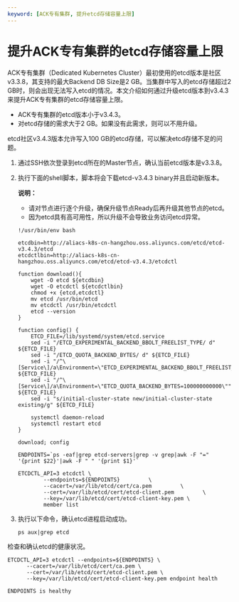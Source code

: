 ```yaml
---
keyword: [ACK专有集群, 提升etcd存储容量上限]
---
```


# 提升ACK专有集群的etcd存储容量上限

ACK专有集群（Dedicated Kubernetes Cluster）最初使用的etcd版本是社区v3.3.8，其支持的最大Backend DB Size是2 GB。当集群中写入的etcd存储超过2 GB时，则会出现无法写入etcd的情况。本文介绍如何通过升级etcd版本到v3.4.3来提升ACK专有集群的etcd存储容量上限。

-   ACK专有集群的etcd版本小于v3.4.3。
-   对etcd存储的需求大于2 GB。如果没有此需求，则可以不用升级。

etcd社区v3.4.3版本允许写入100 GB的etcd存储，可以解决etcd存储不足的问题。

1.  通过SSH依次登录到etcd所在的Master节点，确认当前etcd版本是v3.3.8。

2.  执行下面的shell脚本，脚本将会下载etcd-v3.4.3 binary并且启动新版本。

    **说明：**

    -   请对节点进行逐个升级，确保升级节点Ready后再升级其他节点的etcd。
    -   因为etcd具有高可用性，所以升级不会导致业务访问etcd异常。
    ```
    !/usr/bin/env bash
    ```

    ```
    etcdbin=http://aliacs-k8s-cn-hangzhou.oss.aliyuncs.com/etcd/etcd-v3.4.3/etcd
    etcdctlbin=http://aliacs-k8s-cn-hangzhou.oss.aliyuncs.com/etcd/etcd-v3.4.3/etcdctl
    
    function download(){
        wget -O etcd ${etcdbin}
        wget -O etcdctl ${etcdctlbin}
        chmod +x {etcd,etcdctl}
        mv etcd /usr/bin/etcd
        mv etcdctl /usr/bin/etcdctl
        etcd --version
    }
    
    function config() {
        ETCD_FILE=/lib/systemd/system/etcd.service
        sed -i "/ETCD_EXPERIMENTAL_BACKEND_BBOLT_FREELIST_TYPE/ d" ${ETCD_FILE}
        sed -i "/ETCD_QUOTA_BACKEND_BYTES/ d" ${ETCD_FILE}
        sed -i "/^\[Service\]/a\Environment=\"ETCD_EXPERIMENTAL_BACKEND_BBOLT_FREELIST_TYPE=map\"" ${ETCD_FILE}
        sed -i "/^\[Service\]/a\Environment=\"ETCD_QUOTA_BACKEND_BYTES=100000000000\"" ${ETCD_FILE}
        sed -i "s/initial-cluster-state new/initial-cluster-state existing/g" ${ETCD_FILE}
    
        systemctl daemon-reload
        systemctl restart etcd
    }
    
    download; config
    
    ENDPOINTS=`ps -eaf|grep etcd-servers|grep -v grep|awk -F "=" '{print $22}'|awk -F " " '{print $1}'`
    
    ETCDCTL_API=3 etcdctl \
            --endpoints=${ENDPOINTS}         \
            --cacert=/var/lib/etcd/cert/ca.pem         \
            --cert=/var/lib/etcd/cert/etcd-client.pem         \
            --key=/var/lib/etcd/cert/etcd-client-key.pem \
            member list
    ```

3.  执行以下命令，确认etcd进程启动成功。

    ```
    ps aux|grep etcd
    ```


检查和确认etcd的健康状况。

```
ETCDCTL_API=3 etcdctl --endpoints=${ENDPOINTS} \
      --cacert=/var/lib/etcd/cert/ca.pem \
      --cert=/var/lib/etcd/cert/etcd-client.pem \
      --key=/var/lib/etcd/cert/etcd-client-key.pem endpoint health
```

```
ENDPOINTS is healthy
```

